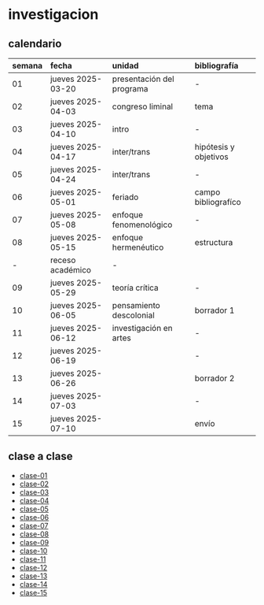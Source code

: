 # investigacion

## calendario

| semana | fecha             | unidad                    | bibliografía           |
| :----- | :---------------- | :------------------------ | :--------------------- |
| 01     | jueves 2025-03-20 | presentación del programa | -                      |
| 02     | jueves 2025-04-03 | congreso liminal          | tema                   |
| 03     | jueves 2025-04-10 | intro                     | -                      |
| 04     | jueves 2025-04-17 | inter/trans               | hipótesis y objetivos  |
| 05     | jueves 2025-04-24 | inter/trans               | -                      |
| 06     | jueves 2025-05-01 | feriado                   | campo bibliografíco    |
| 07     | jueves 2025-05-08 | enfoque fenomenológico    | -                      |
| 08     | jueves 2025-05-15 | enfoque hermenéutico      | estructura             |
| -      | receso académico  | -                         |                        |
| 09     | jueves 2025-05-29 | teoría crítica            | -                      |
| 10     | jueves 2025-06-05 | pensamiento descolonial   | borrador 1             |
| 11     | jueves 2025-06-12 | investigación en artes    | -                      |
| 12     | jueves 2025-06-19 |                           | -                      |
| 13     | jueves 2025-06-26 |                           | borrador 2             |
| 14     | jueves 2025-07-03 |                           | -                      |
| 15     | jueves 2025-07-10 |                           | envío                  |

## clase a clase

- [clase-01](./clase-01/)
- [clase-02](./clase-02/)
- [clase-03](./clase-03/)
- [clase-04](./clase-04/)
- [clase-05](./clase-05/)
- [clase-06](./clase-06/)
- [clase-07](./clase-07/)
- [clase-08](./clase-08/)
- [clase-09](./clase-09/)
- [clase-10](./clase-10/)
- [clase-11](./clase-11/)
- [clase-12](./clase-12/)
- [clase-13](./clase-13/)
- [clase-14](./clase-14/)
- [clase-15](./clase-15/)

